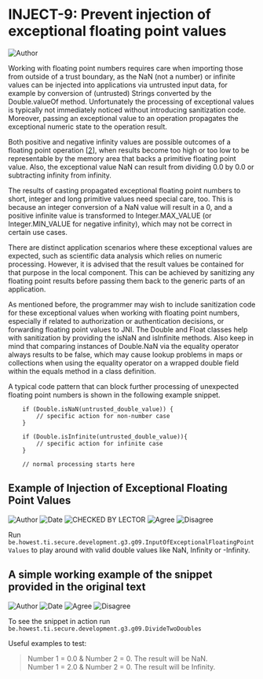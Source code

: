 # INJECT-9: Prevent injection of exceptional floating point values
![Author](https://img.shields.io/badge/Author-Oracle-blue.svg)


Working with floating point numbers requires care when importing those from outside of a trust boundary, as the NaN (not a number) or infinite values can be injected into applications via untrusted input data, for example by conversion of (untrusted) Strings converted by the Double.valueOf method. Unfortunately the processing of exceptional values is typically not immediately noticed without introducing sanitization code. Moreover, passing an exceptional value to an operation propagates the exceptional numeric state to the operation result.

Both positive and negative infinity values are possible outcomes of a floating point operation [[2][2]], when results become too high or too low to be representable by the memory area that backs a primitive floating point value. Also, the exceptional value NaN can result from dividing 0.0 by 0.0 or subtracting infinity from infinity.

The results of casting propagated exceptional floating point numbers to short, integer and long primitive values need special care, too. This is because an integer conversion of a NaN value will result in a 0, and a positive infinite value is transformed to Integer.MAX_VALUE (or Integer.MIN_VALUE for negative infinity), which may not be correct in certain use cases.

There are distinct application scenarios where these exceptional values are expected, such as scientific data analysis which relies on numeric processing. However, it is advised that the result values be contained for that purpose in the local component. This can be achieved by sanitizing any floating point results before passing them back to the generic parts of an application.

As mentioned before, the programmer may wish to include sanitization code for these exceptional values when working with floating point numbers, especially if related to authorization or authentication decisions, or forwarding floating point values to JNI. The Double and Float classes help with sanitization by providing the isNaN and isInfinite methods. Also keep in mind that comparing instances of Double.NaN via the equality operator always results to be false, which may cause lookup problems in maps or collections when using the equality operator on a wrapped double field within the equals method in a class definition.

A typical code pattern that can block further processing of unexpected floating point numbers is shown in the following example snippet.

        if (Double.isNaN(untrusted_double_value)) {
            // specific action for non-number case
        }

        if (Double.isInfinite(untrusted_double_value)){
            // specific action for infinite case
        }

        // normal processing starts here

[2]: http://www.oracle.com/technetwork/java/seccodeguide-139067.html#ref-2

## Example of Injection of Exceptional Floating Point Values
![Author](https://img.shields.io/badge/Author-Manu.DeWitte-blue.svg)
![Date](https://img.shields.io/badge/Date-20171020-lightgrey.svg)
![CHECKED BY LECTOR](https://img.shields.io/badge/CHECKED_BY_LECTOR-YES-green.svg)
![Agree](https://img.shields.io/badge/AGREE-0-green.svg)
![Disagree](https://img.shields.io/badge/DISAGREE-0-red.svg)

Run `be.howest.ti.secure.development.g3.g09.InputOfExceptionalFloatingPointValues` to play around with valid double values like NaN, Infinity or -Infinity.

## A simple working example of the snippet provided in the original text  
![Author](https://img.shields.io/badge/Author-Ben-blue.svg)
![Date](https://img.shields.io/badge/Date-20180110-lightgrey.svg)
![Agree](https://img.shields.io/badge/AGREE-0-green.svg)
![Disagree](https://img.shields.io/badge/DISAGREE-0-red.svg)

To see the snippet in action run `be.howest.ti.secure.development.g3.g09.DivideTwoDoubles`  

Useful examples to test:  
> Number 1 = 0.0 & Number 2 = 0. The result will be NaN.  
> Number 1 = 2.0 & Number 2 = 0. The result will be Infinity.
